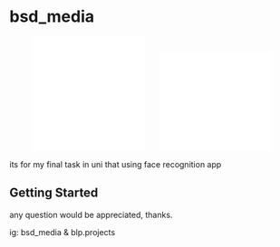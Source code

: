 # bsd_media

<p align="center">
    <img src="assets/logo-bsd-media.png" alt="BSD Media Logo" width="200"/>
  &nbsp;&nbsp;&nbsp;&nbsp;
    <img src="assets/logo-blp.png" alt="BLP Projects Logo" width="200"/>
</p>





its for my final task in uni that using face recognition app

## Getting Started

any question would be appreciated, thanks.

ig: bsd_media & blp.projects
